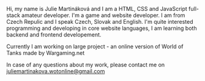 Hi, my name is Julie Martináková and I am a HTML, CSS and JavaScript full-stack amateur developer. I'm a game and website developer.
I am from Czech Repulic and I speak Czech, Slovak and English.
I'm quite interested programming and developing in core website languages, I am learning both backend and frontend developement.

Currently I am working on large project - an online version of World of Tanks made by Wargaming.net

In case of any questions about my work, please contact me on juliemartinakova.wotonline@gmail.com

<!---
juliemartinakova/juliemartinakova is a ✨ special ✨ repository because its `README.md` (this file) appears on your GitHub profile.
You can click the Preview link to take a look at your changes.
--->
